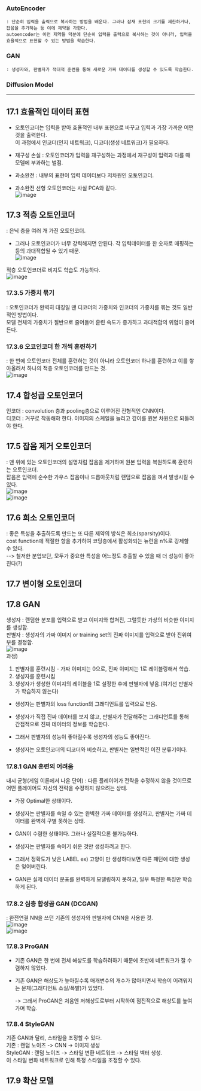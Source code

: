 ### AutoEncoder   
    : 단순히 입력을 출력으로 복사하는 방법을 배운다. 그러나 잠재 표현의 크기를 제한하거나, 잡음을 추가하는 등 이에 제약을 가한다.   
    autoencoder는 이런 제약들 덕분에 단순히 입력을 출력으로 복사하는 것이 아니라, 입력을 효율적으로 표현할 수 있는 방법을 학습한다.  

### GAN  
    : 생성자와, 판별자가 적대적 훈련을 통해 새로운 가짜 데이터를 생성할 수 있도록 학습한다.  

### Diffusion Model  

***

## 17.1 효율적인 데이터 표현  
 - 오토인코더는 입력을 받아 효율적인 내부 표현으로 바꾸고 입력과 가장 가까운 어떤 것을 출력한다.  
   이 과정에서 인코더(인지 네트워크), 디코더(생성 네트워크)가 필요하다.  
 - 재구성 손실 : 오토인코더가 입력을 재구성하는 과정에서 재구성이 입력과 다를 때 모델에 부과하는 벌점.  
 - 과소완전 : 내부의 표현이 입력 데이터보다 저차원인 오토인코더.  

 - 과소완전 선형 오토인코더는 사실 PCA와 같다.  
![image](https://github.com/user-attachments/assets/23bb5ffc-a539-4020-be09-4248a90acd76)  

## 17.3 적층 오토인코더  
 : 은닉 층을 여러 개 가진 오토인코더.  
 - 그러나 오토인코더가 너무 강력해지면 안된다. 각 입력데이터를 한 숫자로 매핑하는 등의 과대적합될 수 있기 때문.  
![image](https://github.com/user-attachments/assets/f55e2fd4-9873-446d-945b-269ba285d463)

적층 오토인코더로 비지도 학습도 가능하다.  
![image](https://github.com/user-attachments/assets/3e920b84-0f6f-44c9-8e23-49b2dd5e5f7c)  

### 17.3.5 가중치 묶기  
 : 오토인코더가 완벽히 대칭일 땐 디코더의 가중치와 인코더의 가중치를 묶는 것도 일반적인 방법이다.  
 모델 전체의 가중치가 절반으로 줄어들어 훈련 속도가 증가하고 과대적합의 위험이 줄어든다.  

### 17.3.6 오코인코더 한 개씩 훈련하기  
 : 한 번에 오토인코더 전체를 훈련하는 것이 아니라 오토인코더 하나를 훈련하고 이를 쌓아올려서 하나의 적층 오토인코더를 만드는 것.  
 ![image](https://github.com/user-attachments/assets/177652e3-e76d-4840-9a31-d78d032031fd)  

## 17.4 합성곱 오토인코더  
인코더 : convolution 층과 pooling층으로 이루어진 전형적인 CNN이다.  
디코더 : 거꾸로 작동해햐 한다. 이미지의 스케일을 늘리고 깊이를 원본 차원으로 되돌려야 한다.  

## 17.5 잡음 제거 오토인코더  
 : 맨 위에 있는 오토인코더의 설명처럼 잡음을 제거하며 원본 입력을 복원하도록 훈련하는 오토인코더.  
 잡음은 입력에 순수한 가우스 잡음이나 드롭아웃처럼 랜덤으로 잡음을 껴서 발생시킬 수 있다.  
 ![image](https://github.com/user-attachments/assets/8ab51a7d-c05b-413c-8c1a-67ff3baf2a72)   
 ![image](https://github.com/user-attachments/assets/24c1bbb8-aa35-49df-bd3e-ba344381aaf7)  

 ## 17.6 희소 오토인코더  
  : 좋은 특성을 추출하도록 만드는 또 다른 제약의 방식은 희소(sparsity)이다.  
  cost function에 적절한 항을 추가하여 코딩층에서 활성화되는 뉴런을 n%로 강제할 수 있다.  
  --> 철저한 분업보단, 모두가 중요한 특성을 어느정도 추출할 수 있을 때 더 성능이 좋아진다(?)  


## 17.7 변이형 오토인코더  


## 17.8 GAN  
생성자 : 랜덤한 분포를 입력으로 받고 이미지와 합쳐진, 그럴듯한 가상의 비슷한 이미지를 생성함.  
판별자 : 생성자의 가짜 이미지 or training set의 진짜 이미지를 입력으로 받아 진위여부를 결정함.  
![image](https://github.com/user-attachments/assets/b133c29f-1ef2-49dc-8e39-aef258654635)  
과정)  
1. 판별자를 훈련시킴 - 가짜 이미지는 0으로, 진짜 이미지는 1로 레이블링해서 학습.  
2. 생성자를 훈련시킴  
3. 생성자가 생성한 이미지의 레이블을 1로 설정한 후에 판별자에 넣음.(여기선 판별자가 학습하지 않는다)  

 - 생성자는 판별자의 loss function의 그래디언트를 입력으로 받음.  
 - 생성자가 직접 진짜 데이터를 보지 않고, 판별자가 전달해주는 그래디언트를 통해 간접적으로 진짜 데이터의 정보를 학습한다.  
 - 그래서 판별자의 성능이 좋아질수록 생성자의 성능도 좋아진다.  

 - 생성자는 오토인코더의 디코더와 비슷하고, 판별자는 일반적인 이진 분류기이다.  

### 17.8.1 GAN 훈련의 어려움   
내시 균형(게임 이론에서 나온 단어) : 다른 플레이어가 전략을 수정하지 않을 것이므로 어떤 플레이어도 자신의 전략을 수정하지 않으려는 상태.  
 - 가장 Optimal한 상태이다.
 - 생성자는 판별자를 속일 수 있는 완벽한 가짜 데이터를 생성하고, 판별자는 가짜 데이터를 완벽히 구별 못하는 상태.
 - GAN이 수렴한 상태이다. 그러나 실질적으론 불가능하다.

 - 생성자는 판별자를 속이기 쉬운 것만 생성하려고 한다.
 - 그래서 정확도가 낮은 LABEL ex) 고양이 만 생성하다보면 다른 패턴에 대한 생성은 잊어버린다.
 - GAN은 실제 데이터 분포를 완벽하게 모델링하지 못하고, 일부 특정한 특징만 학습하게 된다.


### 17.8.2 심층 합성곱 GAN (DCGAN)  
 : 완전연결 NN을 쓰던 기존의 생성자와 판별자에 CNN을 사용한 것.  
![image](https://github.com/user-attachments/assets/2bf3df57-9a22-40e8-8048-f2b0aa6ff3c5)  
![image](https://github.com/user-attachments/assets/33e34dde-5e7d-4859-ad85-8559493e1403)  

### 17.8.3 ProGAN  
 - 기존 GAN은 한 번에 전체 해상도를 학습하려하기 때문에 초반에 네트워크가 잘 수렴하지 않았다.
 - 기존 GAN은 해상도가 높아질수록 매개변수의 개수가 많아지면서 학습이 어려워지는 문제(그래디언트 소실/폭발)가 있었다.

   -> 그래서 ProGAN은 처음엔 저해상도로부터 시작하여 점진적으로 해상도를 높여가며 학습.

### 17.8.4 StyleGAN  
기존 GAN과 달리, 스타일을 조정할 수 있다.  
기존 : 랜덤 노이즈 -> CNN -> 이미지 생성   
StyleGAN : 랜덤 노이즈 -> 스타일 변환 네트워크 -> 스타일 벡터 생성.  
이 스타일 변화 네트워크로 인해 특정 스타일을 조정할 수 있다.  


## 17.9 확산 모델  



  

 



